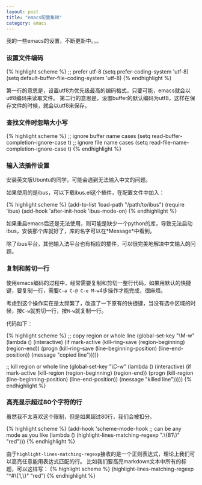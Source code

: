 ```yaml
---
layout: post
title: "emacs配置集锦"
category: emacs
---
```


我的一些emacs的设置，不断更新中。。。

### 设置文件编码

{% highlight scheme %}
;; prefer utf-8
(setq prefer-coding-system 'utf-8)
(setq default-buffer-file-coding-system 'utf-8)
{% endhighlight %}

第一行的意思是，设置utf8为优先级最高的编码格式，只要可能，emacs就会以utf8编码来读取文件。
第二行的意思是，设置buffer的默认编码为utf8，这样在保存文件的时候，就会以utf8来保存。

### 查找文件时忽略大小写

{% highlight scheme %}
;; ignore buffer name cases
(setq read-buffer-completion-ignore-case t)
;; ignore file name cases
(setq read-file-name-completion-ignore-case t)
{% endhighlight %}

### 输入法插件设置
安装英文版Ubuntu的同学，可能会遇到无法输入中文的问题。

如果使用的是ibus，可以下载ibus.el这个插件，在配置文件中加入：

{% highlight scheme %}
(add-to-list 'load-path "/path/to/ibus")
(require 'ibus)
(add-hook 'after-init-hook 'ibus-mode-on)
{% endhighlight %}

如果重启emacs后还是无法使用，则可能是缺少一个python的库，导致无法启动ibus，安装那个库就好了，库的名字可以在\*Message\*中看到。

除了ibus平台，其他输入法平台也有相应的插件，可以很完美地解决中文输入的问题。

### 复制和剪切一行

使用emacs编码的过程中，经常需要复制和剪切一整行代码，如果用默认的快捷键，要复制一行，需要`C-a C-@ C-e M-w`4步操作才能完成，很麻烦。

考虑到这个操作实在是太频繁了，改造了一下原有的快捷键，当没有选中区域的时候，按`C-w`就剪切一行，按`M-w`就复制一行。

代码如下：

{% highlight scheme %}
;; copy region or whole line
(global-set-key "\M-w"
                (lambda ()
                  (interactive)
                  (if mark-active
                      (kill-ring-save (region-beginning)
                                      (region-end))
                    (progn
                     (kill-ring-save (line-beginning-position)
                                     (line-end-position))
                     (message "copied line")))))

;; kill region or whole line
(global-set-key "\C-w"
                (lambda ()
                  (interactive)
                  (if mark-active
                      (kill-region (region-beginning)
                                   (region-end))
                    (progn
                     (kill-region (line-beginning-position)
                                  (line-end-position))
                     (message "killed line")))))
{% endhighlight %}


### 高亮显示超过80个字符的行

虽然我不太喜欢这个限制，但是如果超过80行，我们会被扣分。

{% highlight scheme %}
(add-hook 'scheme-mode-hook   ;; can be any mode as you like
          (lambda () (highlight-lines-matching-regexp ".\\{81\\}" "red")))
{% endhighlight %}

由于`highlight-lines-matching-regexp`接收的是一个正则表达式，理论上我们可以高亮任意能用表达式匹配的行。
比如我们要高亮markdown文本中所有的标题，可以这样写：
{% highlight scheme %}
(highlight-lines-matching-regexp "^#\\{1,\\}" "red")
{% endhighlight %}
